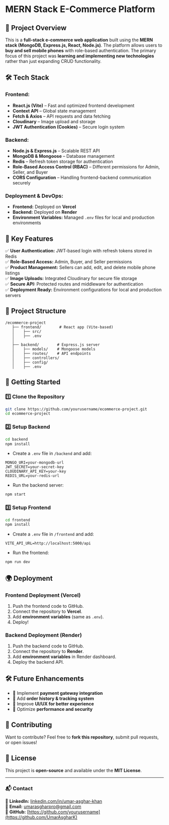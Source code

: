 # MERN Stack E-Commerce Platform

## 🚀 Project Overview
This is a **full-stack e-commerce web application** built using the **MERN stack (MongoDB, Express.js, React, Node.js)**. The platform allows users to **buy and sell mobile phones** with role-based authentication. The primary focus of this project was **learning and implementing new technologies** rather than just expanding CRUD functionality.

## 🛠️ Tech Stack
### **Frontend:**
- **React.js (Vite)** – Fast and optimized frontend development
- **Context API** – Global state management
- **Fetch & Axios** – API requests and data fetching
- **Cloudinary** – Image upload and storage
- **JWT Authentication (Cookies)** – Secure login system

### **Backend:**
- **Node.js & Express.js** – Scalable REST API
- **MongoDB & Mongoose** – Database management
- **Redis** – Refresh token storage for authentication
- **Role-Based Access Control (RBAC)** – Different permissions for Admin, Seller, and Buyer
- **CORS Configuration** – Handling frontend-backend communication securely

### **Deployment & DevOps:**
- **Frontend:** Deployed on **Vercel**
- **Backend:** Deployed on **Render**
- **Environment Variables:** Managed `.env` files for local and production environments

## 🔑 Key Features
✅ **User Authentication:** JWT-based login with refresh tokens stored in Redis  
✅ **Role-Based Access:** Admin, Buyer, and Seller permissions  
✅ **Product Management:** Sellers can add, edit, and delete mobile phone listings  
✅ **Image Uploads:** Integrated Cloudinary for secure file storage  
✅ **Secure API:** Protected routes and middleware for authentication  
✅ **Deployment Ready:** Environment configurations for local and production servers  

## 📂 Project Structure
```
/ecommerce-project
   ├── frontend/        # React app (Vite-based)
   │    ├── src/
   │    ├── .env
   │
   ├── backend/        # Express.js server
   │    ├── models/    # Mongoose models
   │    ├── routes/    # API endpoints
   │    ├── controllers/
   │    ├── config/
   │    ├── .env
```

## 🚀 Getting Started
### **1️⃣ Clone the Repository**
```sh
git clone https://github.com/yourusername/ecommerce-project.git
cd ecommerce-project
```

### **2️⃣ Setup Backend**
```sh
cd backend
npm install
```
- Create a `.env` file in `/backend` and add:
```env
MONGO_URI=your-mongodb-url
JWT_SECRET=your-secret-key
CLOUDINARY_API_KEY=your-key
REDIS_URL=your-redis-url
```
- Run the backend server:
```sh
npm start
```

### **3️⃣ Setup Frontend**
```sh
cd frontend
npm install
```
- Create a `.env` file in `/frontend` and add:
```env
VITE_API_URL=http://localhost:5000/api
```
- Run the frontend:
```sh
npm run dev
```

## 🌍 Deployment
### **Frontend Deployment (Vercel)**
1. Push the frontend code to GitHub.
2. Connect the repository to **Vercel**.
3. Add **environment variables** (same as `.env`).
4. Deploy!

### **Backend Deployment (Render)**
1. Push the backend code to GitHub.
2. Connect the repository to **Render**.
3. Add **environment variables** in Render dashboard.
4. Deploy the backend API.

## 🛠️ Future Enhancements
- 🔹 Implement **payment gateway integration**
- 🔹 Add **order history & tracking system**
- 🔹 Improve **UI/UX for better experience**
- 🔹 Optimize **performance and security**

## 🤝 Contributing
Want to contribute? Feel free to **fork this repository**, submit pull requests, or open issues!

## 📜 License
This project is **open-source** and available under the **MIT License**.

---

### 📬 Contact
💼 **LinkedIn:** [linkedin.com/in/umar-asghar-khan](https://www.linkedin.com/in/umar-asghar-khan)  
📧 **Email:** umarasgharpro@gmail.com  
🚀 **GitHub:** [https://github.com/yourusername](https://github.com/UmarAsgharK)  


